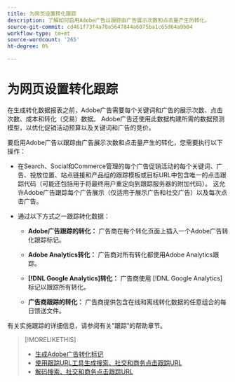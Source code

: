 ```yaml
---
title: 为网页设置转化跟踪
description: 了解如何启用Adobe广告以跟踪由广告展示次数和点击量产生的转化。
source-git-commit: cd461f73f4a70a5647844a6075ba1c65d64a9b04
workflow-type: tm+mt
source-wordcount: '265'
ht-degree: 0%

---
```


# 为网页设置转化跟踪

在生成转化数据报表之前，Adobe广告需要每个关键词和广告的展示次数、点击次数、成本和转化（交易）数据。 Adobe广告还使用此数据构建所需的数据预测模型，以优化促销活动预算以及关键词和广告的竞价。

要启用Adobe广告以跟踪由广告展示次数和点击量产生的转化，您需要执行以下操作：

* 在Search、Social和Commerce管理的每个广告促销活动的每个关键词、广告、投放位置、站点链接和产品组的跟踪模板或目标URL中包含唯一的点击跟踪代码（可能还包括用于将最终用户重定向到跟踪服务器的附加代码）。 这允许Adobe广告跟踪每个广告展示（仅适用于展示广告和社交广告）以及每次点击广告。

* 通过以下方式之一跟踪转化数据：

   * **Adobe广告跟踪的转化：** 广告商在每个转化页面上插入一个Adobe广告转化跟踪标记。

   * **Adobe Analytics转化：** 广告商对所有转化都使用Adobe Analytics跟踪。

   * **[!DNL Google Analytics]转化：** 广告商使用 [!DNL Google Analytics] 标记以跟踪所有转化。

   * **广告商跟踪的转化：** 广告商提供包含在线和离线转化数据的任意组合的每日馈送文件。

有关实施跟踪的详细信息，请参阅有关“跟踪”的帮助章节。

>[!MORELIKETHIS]
>
>* [生成Adobe广告转化标记](/help/search-social-commerce/tools/conversion-tag-generate.md)
>* [使用跟踪URL工具生成搜索、社交和商务点击跟踪URL](/help/search-social-commerce/tools/click-tracking-url-generate.md)
>* [解码搜索、社交和商务点击跟踪URL](/help/search-social-commerce/tools/click-tracking-url-decode.md)

